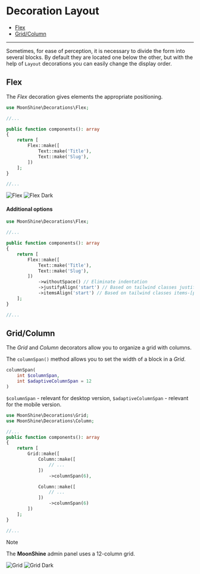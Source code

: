 # Decoration Layout

- [Flex](#flex)
- [Grid/Column](#grid-column)

---

Sometimes, for ease of perception, it is necessary to divide the form into several blocks. By default they are located one below the other, but with the help of `Layout` decorations you can easily change the display order.

<a name="flex"></a>  
## Flex

The *Flex* decoration gives elements the appropriate positioning.

```php
use MoonShine\Decorations\Flex;

//...

public function components(): array
{
    return [
        Flex::make([
            Text::make('Title'),
            Text::make('Slug'),
        ])
    ];
}

//...
```

![Flex](https://moonshine-laravel.com/screenshots/flex.png)
![Flex Dark](https://moonshine-laravel.com/screenshots/flex_dark.png)

#### Additional options

```php
use MoonShine\Decorations\Flex;

//...

public function components(): array
{
    return [
        Flex::make([
            Text::make('Title'),
            Text::make('Slug'),
        ])
            ->withoutSpace() // Eliminate indentation
            ->justifyAlign('start') // Based on tailwind classes justify-[param]
            ->itemsAlign('start') // Based on tailwind classes items-[param]
    ];
}

//...
```

<a name="grid-column"></a>  
## Grid/Column

The *Grid* and *Column* decorators allow you to organize a grid with columns.

The `columnSpan()` method allows you to set the width of a block in a *Grid*.

```php
columnSpan(
    int $columnSpan,
    int $adaptiveColumnSpan = 12
)
```

`$columnSpan` - relevant for desktop version,
`$adaptiveColumnSpan` - relevant for the mobile version.

```php
use MoonShine\Decorations\Grid;
use MoonShine\Decorations\Column;

//...
public function components(): array
{
    return [
        Grid::make([
            Column::make([
                // ...
            ])
                ->columnSpan(6),

            Column::make([
                // ...
            ])
                ->columnSpan(6)
        ])
    ];
}

//...
```

> [!NOTE]
> The **MoonShine** admin panel uses a 12-column grid.

![Grid](https://moonshine-laravel.com/screenshots/grid.png)
![Grid Dark](https://moonshine-laravel.com/screenshots/grid_dark.png)
